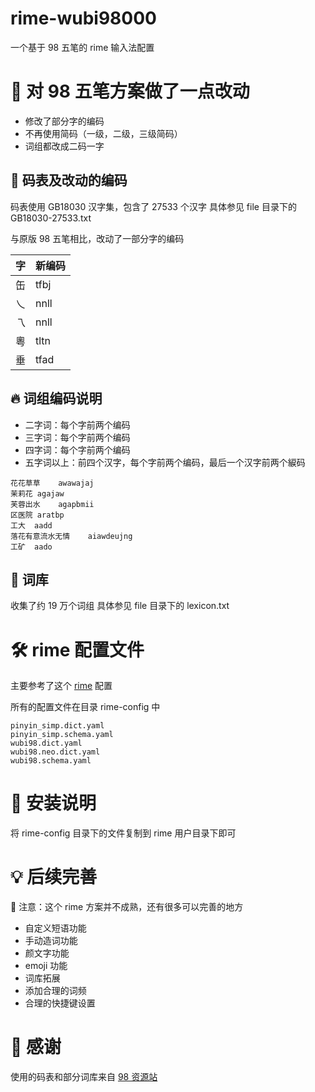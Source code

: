 # rime-wubi98000

一个基于 98 五笔的 rime 输入法配置

# 📖 对 98 五笔方案做了一点改动

- 修改了部分字的编码
- 不再使用简码（一级，二级，三级简码）
- 词组都改成二码一字

## 🌟 码表及改动的编码

码表使用 GB18030 汉字集，包含了 27533 个汉字
具体参见 file 目录下的 GB18030-27533.txt

与原版 98 五笔相比，改动了一部分字的编码

| 字 | 新编码 |
| --- | --- |
| 缶 | tfbj |
| 乀 | nnll |
| 乁 | nnll |
| 粵 | tltn |
| 垂 | tfad |

## 🔥 词组编码说明

- 二字词：每个字前两个编码
- 三字词：每个字前两个编码
- 四字词：每个字前两个编码
- 五字词以上：前四个汉字，每个字前两个编码，最后一个汉字前两个綟码

```
花花草草	awawajaj
茉莉花	agajaw
芙蓉出水	agapbmii
区医院	aratbp
工大	aadd
落花有意流水无情	aiawdeujng
工矿	aado
```

## 📑 词库

收集了约 19 万个词组
具体参见 file 目录下的 lexicon.txt


# 🛠️ rime 配置文件

主要参考了这个 [rime](https://github.com/arzyu/rime-wubi98) 配置

所有的配置文件在目录 rime-config 中

```
pinyin_simp.dict.yaml
pinyin_simp.schema.yaml
wubi98.dict.yaml
wubi98.neo.dict.yaml
wubi98.schema.yaml
```

# 🚀 安装说明

将 rime-config 目录下的文件复制到 rime 用户目录下即可

# 💡 后续完善

💢 注意：这个 rime 方案并不成熟，还有很多可以完善的地方

- 自定义短语功能
- 手动造词功能
- 颜文字功能
- emoji 功能
- 词库拓展
- 添加合理的词频
- 合理的快捷键设置

# 🙏 感谢

使用的码表和部分词库来自 [98 资源站](http://98wb.ysepan.com/)

